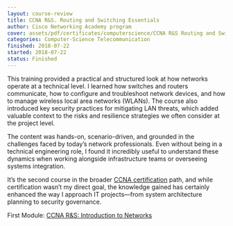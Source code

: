 ```yaml
---
layout: course-review
title: CCNA R&S. Routing and Switching Essentials
author: Cisco Networking Academy program
cover: assets/pdf/certificates/computerscience/CCNA R&S Routing and Switching Essentials.pdf
categories: Computer-Science Telecommunication
finished: 2018-07-22
started: 2018-07-22
status: Finished
---
```

This training provided a practical and structured look at how networks operate at a technical level. I learned how switches and routers communicate, how to configure and troubleshoot network devices, and how to manage wireless local area networks (WLANs). The course also introduced key security practices for mitigating LAN threats, which added valuable context to the risks and resilience strategies we often consider at the project level.

The content was hands-on, scenario-driven, and grounded in the challenges faced by today’s network professionals. Even without being in a technical engineering role, I found it incredibly useful to understand these dynamics when working alongside infrastructure teams or overseeing systems integration.

It’s the second course in the broader [CCNA certification](https://www.cisco.com/site/us/en/learn/training-certifications/certifications/enterprise/ccna/index.html) path, and while certification wasn’t my direct goal, the knowledge gained has certainly enhanced the way I approach IT projects—from system architecture planning to security governance.

First Module: [CCNA R&S: Introduction to Networks](https://angelicasofia.github.io/courses/2018-04-07-CCNAR&SIntroductiontoNetworks/)